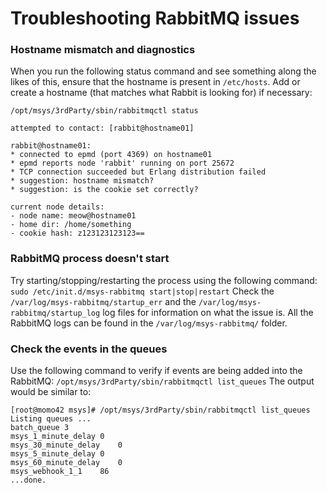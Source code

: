 # Troubleshooting RabbitMQ issues

### Hostname mismatch and diagnostics
When you run the following status command and see something along the likes of this, ensure that the hostname is present in `/etc/hosts`. Add or create a hostname (that matches what Rabbit is looking for) if necessary: 

`/opt/msys/3rdParty/sbin/rabbitmqctl status`

```
attempted to contact: [rabbit@hostname01]

rabbit@hostname01:
* connected to epmd (port 4369) on hostname01
* epmd reports node 'rabbit' running on port 25672
* TCP connection succeeded but Erlang distribution failed
* suggestion: hostname mismatch?
* suggestion: is the cookie set correctly?

current node details:
- node name: meow@hostname01
- home dir: /home/something
- cookie hash: z123123123123==
```

### RabbitMQ process doesn't start
Try starting/stopping/restarting the process using the following command:
`sudo /etc/init.d/msys-rabbitmq start|stop|restart`
Check the `/var/log/msys-rabbitmq/startup_err` and the `/var/log/msys-rabbitmq/startup_log` log files for information on what the issue is.
All the RabbitMQ logs can be found in the `/var/log/msys-rabbitmq/` folder.

### Check the events in the queues
Use the following command to verify if events are being added into the RabbitMQ:
`/opt/msys/3rdParty/sbin/rabbitmqctl list_queues`
The output would be similar to:
```
[root@momo42 msys]# /opt/msys/3rdParty/sbin/rabbitmqctl list_queues  
Listing queues ...  
batch_queue	3  
msys_1_minute_delay	0  
msys_30_minute_delay	0  
msys_5_minute_delay	0  
msys_60_minute_delay	0  
msys_webhook_1_1	86  
...done.
```